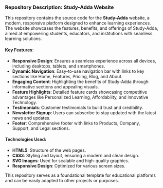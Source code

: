 ### Repository Description: Study-Adda Website

This repository contains the source code for the **Study-Adda** website, a modern, responsive platform designed to enhance learning experiences. The website showcases the features, benefits, and offerings of Study-Adda, aimed at empowering students, educators, and institutions with seamless learning solutions.

#### Key Features:
- **Responsive Design**: Ensures a seamless experience across all devices, including desktops, tablets, and smartphones.
- **Dynamic Navigation**: Easy-to-use navigation bar with links to key sections like Home, Features, Pricing, Blog, and About.
- **Engaging Content**: Highlighting the benefits of Study-Adda through informative sections and appealing visuals.
- **Feature Highlights**: Detailed feature cards showcasing competitive advantages like Personalized Learning, Affordability, and Innovative Technology.
- **Testimonials**: Customer testimonials to build trust and credibility.
- **Newsletter Signup**: Users can subscribe to stay updated with the latest news and updates.
- **Footer**: Comprehensive footer with links to Products, Company, Support, and Legal sections.

#### Technologies Used:
- **HTML5**: Structure of the web pages.
- **CSS3**: Styling and layout, ensuring a modern and clean design.
- **SVG Images**: Used for scalable and high-quality graphics.
- **Responsive Design**: Optimized for various screen sizes.

This repository serves as a foundational template for educational platforms and can be easily adapted to other projects or purposes.
